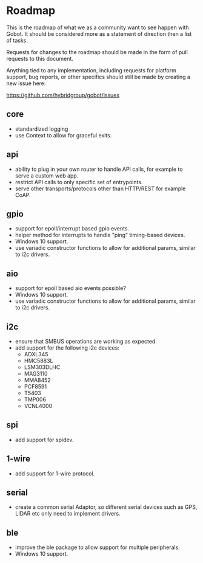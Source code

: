 # Roadmap

This is the roadmap of what we as a community want to see happen with Gobot. It should be considered more as a statement of direction then a list of tasks.

Requests for changes to the roadmap should be made in the form of pull requests to this document.

Anything tied to any implementation, including requests for platform support, bug reports, or other specifics should still be made by creating a new issue here:

https://github.com/hybridgroup/gobot/issues

## core

- standardized logging
- use Context to allow for graceful exits.

## api

- ability to plug in your own router to handle API calls, for example to serve a custom web app.
- restrict API calls to only specific set of entrypoints.
- serve other transports/protocols other than HTTP/REST for example CoAP.

## gpio

- support for epoll/interrupt based gpio events.
- helper method for interrupts to handle "ping" timing-based devices.
- Windows 10 support.
- use variadic constructor functions to allow for additional params, similar to i2c drivers.

## aio

- support for epoll based aio events possible?
- Windows 10 support.
- use variadic constructor functions to allow for additional params, similar to i2c drivers.

## i2c

- ensure that SMBUS operations are working as expected.
- add support for the following i2c devices:
   - ADXL345
   - HMC5883L
   - LSM303DLHC
   - MAG3110
   - MMA8452
   - PCF8591
   - T5403
   - TMP006
   - VCNL4000

## spi

- add support for spidev.

## 1-wire

- add support for 1-wire protocol.

## serial

- create a common serial Adaptor, so different serial devices such as GPS, LIDAR etc only need to implement drivers.

## ble

- improve the ble package to allow support for multiple peripherals.
- Windows 10 support.
